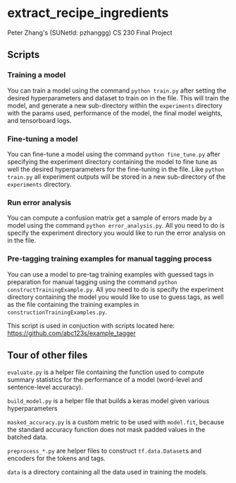 # extract_recipe_ingredients
Peter Zhang's (SUNetId: pzhanggg) CS 230 Final Project

## Scripts
### Training a model
You can train a model using the command `python train.py` after setting the desired hyperparameters and dataset to train on in the file. This will train the model, and generate a new sub-directory within the `experiments` directory with the params used, performance of the model, the final model weights, and tensorboard logs.

### Fine-tuning a model
You can fine-tune a model using the command `python fine_tune.py` after specifying the experiment directory containing the model to fine tune as well the desired hyperparameters for the fine-tuning in the file. Like `python train.py` all experiment outputs will be stored in a new sub-directory of the `experiments` directory.

### Run error analysis
You can compute a confusion matrix get a sample of errors made by a model using the command `python error_analysis.py`. All you need to do is specify the experiment directory you would like to run the error analysis on in the file.

### Pre-tagging training examples for manual tagging process
You can use a model to pre-tag training examples with guessed tags in preparation for manual tagging using the command `python constructTrainingExample.py`. All you need to do is specify the experiment directory containing the model you would like to use to guess tags, as well as the file containing the training examples in `constructionTrainingExamples.py`.

This script is used in conjuction with scripts located here:
https://github.com/abc123s/example_tagger

## Tour of other files
`evaluate.py` is a helper file containing the function used to compute summary statistics for the performance of a model (word-level and sentence-level accuracy).

`build_model.py` is a helper file that builds a keras model given various hyperparameters

`masked_accuracy.py` is a custom metric to be used with `model.fit`, because the standard accuracy function does not mask padded values in the batched data.

`preprocess_*.py` are helper files to construct `tf.data.Dataset`s and encoders for the tokens and tags.

`data` is a directory containing all the data used in training the models.

